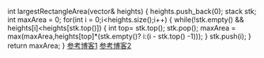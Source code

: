 int largestRectangleArea(vector<int>& heights) {
     heights.push_back(0);
     stack<int> stk;
     int maxArea = 0;
     for(int i = 0;i<heights.size();i++)
     {
         while(!stk.empty() && heights[i]<heights[stk.top()])
         {
             int top= stk.top();
             stk.pop();
             maxArea = max(maxArea,heights[top]*(stk.empty()? i:(i - stk.top() -1)));
         }
         stk.push(i);
     }
     return maxArea;
}
[参考博客1](https://blog.csdn.net/Zolewit/article/details/88863970)
[参考博客2](https://blog.csdn.net/qq_17550379/article/details/85093224)
